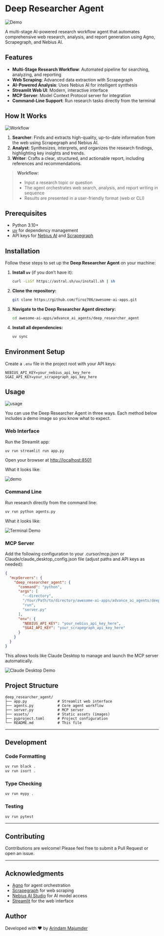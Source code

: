 # Deep Researcher Agent

![Demo](./assets/demo.png)

A multi-stage AI-powered research workflow agent that automates comprehensive web research, analysis, and report generation using Agno, Scrapegraph, and Nebius AI.


## Features

- **Multi-Stage Research Workflow**: Automated pipeline for searching, analyzing, and reporting
- **Web Scraping**: Advanced data extraction with Scrapegraph
- **AI-Powered Analysis**: Uses Nebius AI for intelligent synthesis
- **Streamlit Web UI**: Modern, interactive interface
- **MCP Server**: Model Context Protocol server for integration
- **Command-Line Support**: Run research tasks directly from the terminal

## How It Works

![Workflow](./assets/workflow.gif)

1. **Searcher**: Finds and extracts high-quality, up-to-date information from the web using Scrapegraph and Nebius AI.
2. **Analyst**: Synthesizes, interprets, and organizes the research findings, highlighting key insights and trends.
3. **Writer**: Crafts a clear, structured, and actionable report, including references and recommendations.

> **Workflow:**
>
> - Input a research topic or question
> - The agent orchestrates web search, analysis, and report writing in sequence
> - Results are presented in a user-friendly format (web or CLI)


## Prerequisites

- Python 3.10+
- [uv](https://github.com/astral-sh/uv) for dependency management
- API keys for [Nebius AI](https://dub.sh/nebius) and [Scrapegraph](https://dub.sh/scrapegraphai)



## Installation

Follow these steps to set up the **Deep Researcher Agent** on your machine:

1. **Install `uv`** (if you don’t have it):

   ```bash
   curl -LsSf https://astral.sh/uv/install.sh | sh
   ```

2. **Clone the repository:**

   ```bash
   git clone https://github.com/firoz786/awesome-ai-apps.git
   ```

3. **Navigate to the Deep Researcher Agent directory:**

   ```bash
   cd awesome-ai-apps/advance_ai_agents/deep_researcher_agent
   ```

4. **Install all dependencies:**

   ```bash
   uv sync
   ```

## Environment Setup

Create a `.env` file in the project root with your API keys:

```env
NEBIUS_API_KEY=your_nebius_api_key_here
SGAI_API_KEY=your_scrapegraph_api_key_here
```


## Usage

![usage](./assets/usage.gif)

You can use the Deep Researcher Agent in three ways. Each method below includes a demo image so you know what to expect.

### Web Interface

Run the Streamlit app:

```bash
uv run streamlit run app.py
```

Open your browser at [http://localhost:8501](http://localhost:8501)

What it looks like:

![demo](./assets/demo.png)

### Command Line

Run research directly from the command line:

```bash
uv run python agents.py
```

What it looks like:

![Terminal Demo](./assets/terminal-demo.png)

### MCP Server

Add the following configuration to your .cursor/mcp.json or Claude/claude_desktop_config.json file (adjust paths and API keys as needed):

```json
{
  "mcpServers": {
    "deep_researcher_agent": {
      "command": "python",
      "args": [
        "--directory",
        "/Your/Path/to/directory/awesome-ai-apps/advance_ai_agents/deep_researcher_agent",
        "run",
        "server.py"
      ],
      "env": {
        "NEBIUS_API_KEY": "your_nebius_api_key_here",
        "SGAI_API_KEY": "your_scrapegraph_api_key_here"
      }
    }
  }
}
```

This allows tools like Claude Desktop to manage and launch the MCP server automatically.

![Claude Desktop Demo](./assets/mcp-demo.png)



## Project Structure

```
deep_researcher_agent/
├── app.py              # Streamlit web interface
├── agents.py           # Core agent workflow
├── server.py           # MCP server
├── assets/             # Static assets (images)
├── pyproject.toml      # Project configuration
└── README.md           # This file
```

---

## Development

### Code Formatting

```bash
uv run black .
uv run isort .
```

### Type Checking

```bash
uv run mypy .
```

### Testing

```bash
uv run pytest
```

---

## Contributing

Contributions are welcome! Please feel free to submit a Pull Request or open an issue.

---

## Acknowledgments

- [Agno](https://www.agno.com/) for agent orchestration
- [Scrapegraph](https://dub.sh/scrapegraphai) for web scraping
- [Nebius AI Studio](https://studio.nebius.com/) for AI model access
- [Streamlit](https://streamlit.io/) for the web interface


## Author

Developed with ❤️ by [Arindam Majumder](https://www.youtube.com/c/Arindam_1729)
